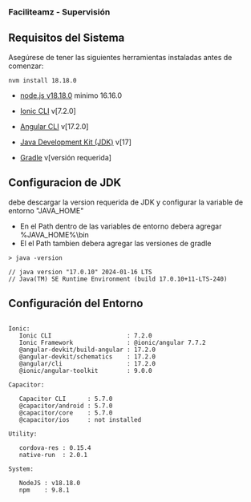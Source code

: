 ### Faciliteamz - Supervisión 

## Requisitos del Sistema
Asegúrese de tener las siguientes herramientas instaladas antes de comenzar:

```
nvm install 18.18.0
```

- [node.js v18.18.0](https://nodejs.org/en/blog/release/v18.18.0) minimo 16.16.0
- [Ionic CLI](https://www.npmjs.com/package/@ionic/cli/v/7.2.0) v[7.2.0]
- [Angular CLI](https://www.npmjs.com/package/@angular/cli/v/17.2.0) v[17.2.0]

- [Java Development Kit (JDK)](https://www.oracle.com/ar/java/technologies/downloads/#jdk21-windows) v[17]
- [Gradle](https://gradle.org/) v[versión requerida]

## Configuracion de JDK

debe descargar la version requerida de JDK y configurar la variable de entorno "JAVA_HOME"
- En el Path dentro de las variables de entorno debera agregar %JAVA_HOME%\bin
- El el Path tambien debera agregar las versiones de gradle

```
> java -version

// java version "17.0.10" 2024-01-16 LTS
// Java(TM) SE Runtime Environment (build 17.0.10+11-LTS-240)
```

## Configuración del Entorno

```

Ionic:
   Ionic CLI                     : 7.2.0
   Ionic Framework               : @ionic/angular 7.7.2
   @angular-devkit/build-angular : 17.2.0
   @angular-devkit/schematics    : 17.2.0
   @angular/cli                  : 17.2.0
   @ionic/angular-toolkit        : 9.0.0

Capacitor:

   Capacitor CLI      : 5.7.0
   @capacitor/android : 5.7.0
   @capacitor/core    : 5.7.0
   @capacitor/ios     : not installed

Utility:

   cordova-res : 0.15.4
   native-run  : 2.0.1

System:

   NodeJS : v18.18.0
   npm    : 9.8.1
```
